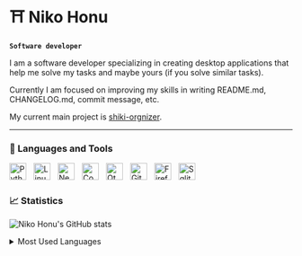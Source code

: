 # ⛩️ Niko Honu

**`Software developer`**

I am a software developer specializing in creating desktop applications that help me solve my tasks and maybe yours (if you solve similar tasks).

Currently I am focused on improving my skills in writing README.md, CHANGELOG.md, commit message, etc.

My current main project is [shiki-orgnizer](https://github.com/nikohonu/shiki-organizer).

---

### 🧰 Languages and Tools

<img align="left" alt="Python" width="30px" style="padding-right:10px;" src="https://cdn.jsdelivr.net/gh/devicons/devicon/icons/python/python-original.svg"/>
<img align="left" alt="Linux" width="30px" style="padding-right:10px;" src="https://cdn.jsdelivr.net/gh/devicons/devicon/icons/linux/linux-original.svg"/>
 <img align="left" alt="Neovim" width="30px" style="padding-right:10px;" src="https://cdn.jsdelivr.net/gh/devicons/devicon/icons/vim/vim-original.svg"/>
<img align="left" alt="Code" width="30px" style="padding-right:10px;" src="https://cdn.jsdelivr.net/gh/devicons/devicon/icons/vscode/vscode-original.svg"/>
<img align="left" alt="Qt" width="30px" style="padding-right:10px;" src="https://cdn.jsdelivr.net/gh/devicons/devicon/icons/qt/qt-original.svg"/>
<img align="left" alt="Git" width="30px" style="padding-right:10px;" src="https://cdn.jsdelivr.net/gh/devicons/devicon/icons/git/git-original.svg" />
<img align="left" alt="Firefox" width="30px" style="padding-right:10px;" src="https://cdn.jsdelivr.net/gh/devicons/devicon/icons/firefox/firefox-original.svg" />
<img align="left" alt="Sqlite" width="30px" style="padding-right:10px;" src="https://cdn.jsdelivr.net/gh/devicons/devicon/icons/sqlite/sqlite-original.svg" />
<br />

#

### 📈 Statistics

![Niko Honu's GitHub stats](http://github-profile-summary-cards.vercel.app/api/cards/stats?username=nikohonu&theme=tokyonight)

<details>
  <summary>Most Used Languages</summary>

![Top Langs](http://github-profile-summary-cards.vercel.app/api/cards/repos-per-language?username=nikohonu&theme=tokyonight)

</details>
